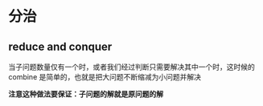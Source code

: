 # 分治
## reduce and conquer
当子问题数量仅有一个时，或者我们经过判断只需要解决其中一个时，这时候的 combine 是简单的，也就是把大问题不断缩减为小问题并解决

**注意这种做法要保证：子问题的解就是原问题的解**
